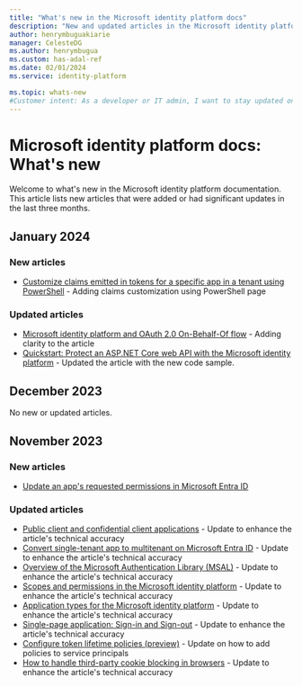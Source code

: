 ```yaml
---
title: "What's new in the Microsoft identity platform docs"
description: "New and updated articles in the Microsoft identity platform documentation."
author: henrymbuguakiarie
manager: CelesteDG
ms.author: henrymbugua
ms.custom: has-adal-ref
ms.date: 02/01/2024
ms.service: identity-platform

ms.topic: whats-new
#Customer intent: As a developer or IT admin, I want to stay updated on the latest changes and additions to the Microsoft identity platform documentation, so that I can ensure that my applications and systems are using the most current and relevant information.
---
```


# Microsoft identity platform docs: What's new

Welcome to what's new in the Microsoft identity platform documentation. This article lists new articles that were added or had significant updates in the last three months.

## January 2024

### New articles

- [Customize claims emitted in tokens for a specific app in a tenant using PowerShell](claims-customization-powershell.md) - Adding claims customization using PowerShell page

### Updated articles

- [Microsoft identity platform and OAuth 2.0 On-Behalf-Of flow](v2-oauth2-on-behalf-of-flow.md) - Adding clarity to the article
- [Quickstart: Protect an ASP.NET Core web API with the Microsoft identity platform](quickstart-web-api-aspnet-core-protect-api.md) - Updated the article with the new code sample.

## December 2023

No new or updated articles.

## November 2023

### New articles

- [Update an app's requested permissions in Microsoft Entra ID](howto-update-permissions.md)

### Updated articles

- [Public client and confidential client applications](msal-client-applications.md) - Update to enhance the article's technical accuracy
- [Convert single-tenant app to multitenant on Microsoft Entra ID](howto-convert-app-to-be-multi-tenant.md) - Update to enhance the article's technical accuracy
- [Overview of the Microsoft Authentication Library (MSAL)](msal-overview.md) - Update to enhance the article's technical accuracy
- [Scopes and permissions in the Microsoft identity platform](scopes-oidc.md) - Update to enhance the article's technical accuracy
- [Application types for the Microsoft identity platform](v2-app-types.md) - Update to enhance the article's technical accuracy
- [Single-page application: Sign-in and Sign-out](scenario-spa-sign-in.md) - Update to enhance the article's technical accuracy
- [Configure token lifetime policies (preview)](configure-token-lifetimes.md) - Update on how to add policies to service principals
- [How to handle third-party cookie blocking in browsers](reference-third-party-cookies-spas.md) - Update to enhance the article's technical accuracy
